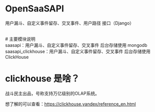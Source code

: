 # OpenSaaSAPI
用户漏斗、自定义事件留存、交叉事件、用户路径 接口（Django）

<br>
# 主要模块说明<br>
saasapi：用户漏斗、自定义事件留存、交叉事件 后台存储使用 mongodb<br>
saasapi_clickhouse：用户漏斗、自定义事件留存、交叉事件 后台存储使用 ClickHouse<br>

# clickhouse 是啥？<br>
战斗民主出品，号称支持万亿级别的OLAP系统。<br>

想了解的可以查看：https://clickhouse.yandex/reference_en.html
